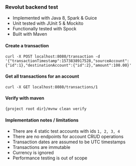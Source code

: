 ### Revolut backend test

* Implemented with Java 8, Spark & Guice
* Unit tested with JUnit 5 & Mockito
* Functionally tested with Spock
* Built with Maven

#### Create a transaction
```
curl -X POST localhost:8080/transaction -d '{"transactionTimestamp":1573838917528,"sourceAccount":{"id":1},"destinationAccount":{"id":2},"amount":100.00}'
```

#### Get all transactions for an account
```
curl -X GET localhost:8080/transactions/1
```

#### Verify with maven
```
{project root dir}/mvnw clean verify
```

#### Implementation notes / limitations
* There are 4 static test accounts with ids ```1, 2, 3, 4```
* There are no endpoints for account CRUD operations
* Transaction dates are assumed to be UTC timestamps
* Transactions are immutable
* Currency is ignored
* Performance testing is out of scope
